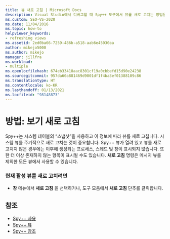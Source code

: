 ```yaml
---
title: 뷰 새로 고침 | Microsoft Docs
description: Visual Studio에서 디버그할 때 Spy++ 도구에서 뷰를 새로 고치는 방법을 알아봅니다. Spy++는 시스템 테이블의 스냅샷을 사용하고 이 정보에 따라 뷰를 새로 고칩니다.
ms.custom: SEO-VS-2020
ms.date: 11/04/2016
ms.topic: how-to
helpviewer_keywords:
- refreshing views
ms.assetid: 2ed0ba66-7259-486b-a518-aab6e45030aa
author: mikejo5000
ms.author: mikejo
manager: jillfra
ms.workload:
- multiple
ms.openlocfilehash: 674eb33418aac8301cf19a0cbbefd15d90e24238
ms.sourcegitcommit: 957da60a881469d9001df1f4ba3ef01388109c86
ms.translationtype: HT
ms.contentlocale: ko-KR
ms.lasthandoff: 01/13/2021
ms.locfileid: "98148873"
---
```

# <a name="how-to-refresh-the-view"></a>방법: 보기 새로 고침
Spy++는 시스템 테이블의 “스냅샷”을 사용하고 이 정보에 따라 뷰를 새로 고칩니다. 시스템 뷰를 주기적으로 새로 고치는 것이 중요합니다. Spy++ 뷰가 열려 있고 뷰를 새로 고치지 않은 경우에는 이후에 생성되는 프로세스, 스레드 및 창이 표시되지 않습니다. 또한 더 이상 존재하지 않는 항목이 표시될 수도 있습니다. **새로 고침** 명령은 메시지 뷰를 제외한 모든 뷰에서 사용할 수 있습니다.

### <a name="to-refresh-the-currently-active-view"></a>현재 활성 뷰를 새로 고치려면

- **창** 메뉴에서 **새로 고침** 을 선택하거나, 도구 모음에서 **새로 고침** 단추를 클릭합니다.

## <a name="see-also"></a>참조
- [Spy++ 사용](../debugger/using-spy-increment.md)
- [Spy++ 뷰](../debugger/spy-increment-views.md)
- [Spy++ 참조](../debugger/spy-increment-reference.md)